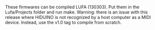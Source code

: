 These firmwares can be compiled LUFA (130303). Put them in the Lufa/Projects folder and run make. Warning: there is an issue with this release where HIDUINO is not recognized by a host computer as a MIDI device. Instead, use the v1.0 tag to compile from scratch. 
